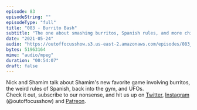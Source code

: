 ```yaml
---
episode: 83
episodeString: ""
episodeType: "full"
title: "083 - Burrito Bash"
subtitle: "The one about smashing burritos, Spanish rules, and more childhood stupidity." 
date: "2021-05-24"
audio: "https://outoffocusshow.s3.us-east-2.amazonaws.com/episodes/083_Burrito-Bash.mp3"
bytes: 51963164
mime: "audio/mpeg"
duration: "00:54:07"
draft: false
---
```


Nick and Shamim talk about Shamim's new favorite game involving burritos, the weird rules of Spanish, back into the gym, and UFOs.  
Check it out, subscribe to our nonsense, and hit us up on [Twitter][twit], [Instagram][insta] (\@outoffocusshow) and [Patreon][patreon].

[twit]: https://twitter.com/outoffocusshow
[insta]: https://instagram.com/outoffocusshow
[patreon]: https://www.patreon.com/outoffocusshow

